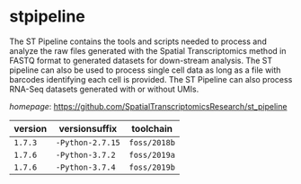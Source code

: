 # stpipeline

The ST Pipeline contains the tools and scripts needed to process  and analyze the raw files generated with the Spatial Transcriptomics method  in FASTQ format to generated datasets for down-stream analysis. The ST  pipeline can also be used to process single cell data as long as a file  with barcodes identifying each cell is provided. The ST Pipeline can also  process RNA-Seq datasets generated with or without UMIs.

*homepage*: <https://github.com/SpatialTranscriptomicsResearch/st_pipeline>

version | versionsuffix | toolchain
--------|---------------|----------
``1.7.3`` | ``-Python-2.7.15`` | ``foss/2018b``
``1.7.6`` | ``-Python-3.7.2`` | ``foss/2019a``
``1.7.6`` | ``-Python-3.7.4`` | ``foss/2019b``
